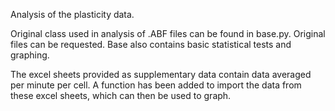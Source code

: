 Analysis of the plasticity data.

Original class used in analysis of .ABF files can be found in base.py. Original files can be requested. Base also contains basic statistical tests and graphing.

The excel sheets provided as supplementary data contain data averaged per minute per cell. A function has been added to import the data from these excel sheets, which
can then be used to graph.

